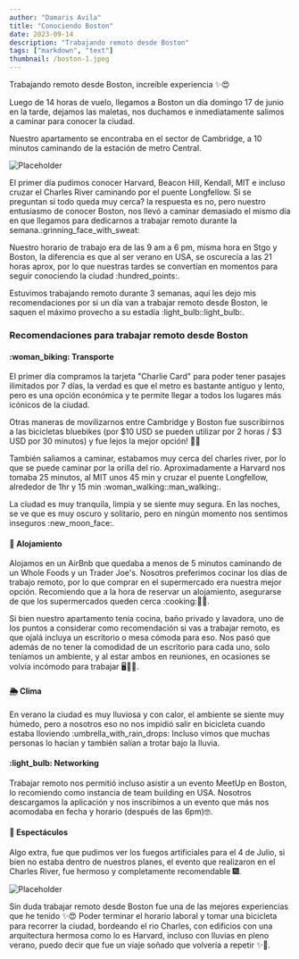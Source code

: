 ```yaml
---
author: "Damaris Avila"
title: "Conociendo Boston"
date: 2023-09-14
description: "Trabajando remoto desde Boston"
tags: ["markdown", "text"]
thumbnail: /boston-1.jpeg
---
```


Trabajando remoto desde Boston, increíble experiencia <span class="emojify">:sparkles::heart_eyes:</span>

Luego de 14 horas de vuelo, llegamos a Boston un día domingo 17 de junio en la tarde, dejamos las maletas, nos duchamos e inmediatamente salimos a caminar para conocer la ciudad. 

Nuestro apartamento se encontraba en el sector de Cambridge, a 10 minutos caminando de la estación de metro Central. 

![Placeholder](/boston-2.JPG)

El primer día pudimos conocer Harvard, Beacon Hill, Kendall, MIT e incluso cruzar el Charles River caminando por el puente Longfellow. Si se preguntan si todo queda muy cerca? la respuesta es no, pero nuestro entusiasmo de conocer Boston, nos llevó a caminar demasiado el mismo día en que llegamos para dedicarnos a trabajar remoto durante la semana.<span class="emojify">:grinning_face_with_sweat:</span>


Nuestro horario de trabajo era de las 9 am a 6 pm, misma hora en Stgo y Boston, la diferencia es que al ser verano en USA, se oscurecía a las 21 horas aprox, por lo que nuestras tardes se convertían en momentos para seguir conociendo la ciudad <span class="emojify">:hundred_points:</span>. 


Estuvimos trabajando remoto durante 3 semanas, aquí les dejo mis recomendaciones por si un día van a trabajar remoto desde Boston, le saquen el máximo provecho a su estadía <span class="emojify">:light_bulb:</span><span class="emojify">:light_bulb:</span>.


### Recomendaciones para trabajar remoto desde Boston

#### <span class="emojify">:woman_biking:</span> Transporte
El primer día compramos la tarjeta "Charlie Card" para poder tener pasajes ilimitados por 7 días, la verdad es que el metro es bastante antiguo y lento, pero es una opción económica y te permite llegar a todos los lugares más icónicos de la ciudad.  

Otras maneras de movilizarnos entre Cambridge y Boston fue suscribirnos a las bicicletas bluebikes (por $10 USD se pueden utilizar por 2 horas / $3 USD por 30 minutos) y fue lejos la mejor opción! <span class="emojify">:star_struck::rocket:</span>

También saliamos a caminar, estabamos muy cerca del charles river, por lo que se puede caminar por la orilla del rio. Aproximadamente a Harvard nos tomaba 25 minutos, al MIT unos 45 min y cruzar el puente Longfellow, alrededor de 1hr y 15 min <span class="emojify">:woman_walking::man_walking:</span>.

 La ciudad es muy tranquila, limpia y se siente muy segura. En las noches, se ve que es muy oscuro y solitario, pero en ningún momento nos sentimos inseguros <span class="emojify">:new_moon_face:</span>.

#### <span class="emojify">:house_with_garden:</span> Alojamiento
Alojamos en un AirBnb que quedaba a menos de 5 minutos caminando de un Whole Foods y un Trader Joe's. Nosotros preferimos cocinar los días de trabajo remoto, por lo que comprar en el supermercado era nuestra mejor opción. Recomiendo que a la hora de reservar un alojamiento, asegurarse de que los supermercados queden cerca <span class="emojify">:cooking::cook:</span>.

Si bien nuestro apartamento tenía cocina, baño privado y lavadora, uno de los puntos a considerar como recomendación si vas a trabajar remoto, es que ojalá incluya un escritorio o mesa cómoda para eso. Nos pasó que además de no tener la comodidad de un escritorio para cada uno, solo teníamos un ambiente, y al estar ambos en reuniones, en ocasiones se volvía incómodo para trabajar <span class="emojify">:desktop_computer::woman_technologist:</span>.

#### <span class="emojify">:sun_behind_rain_cloud:</span> Clima
En verano la ciudad es muy lluviosa y con calor, el ambiente se siente muy húmedo, pero a nosotros eso no nos impidió salir en bicicleta cuando estaba lloviendo <span class="emojify">:umbrella_with_rain_drops:</span>  Incluso vimos que muchas personas lo hacían y también salían a trotar bajo la lluvia.  

#### <span class="emojify">:light_bulb:</span> Networking
Trabajar remoto nos permitió incluso asistir a un evento MeetUp en Boston, lo recomiendo como instancia de team building en USA. Nosotros descargamos la aplicación y nos inscribimos a un evento que más nos acomodaba en fecha y horario (después de las 6pm)<span class="emojify">:nerd_face:</span>.

#### <span class="emojify">:sparkler:</span> Espectáculos
Algo extra, fue que pudimos ver los fuegos artificiales para el 4 de Julio, si bien no estaba dentro de nuestros planes, el evento que realizaron en el Charles River, fue hermoso y completamente recomendable <span class="emojify">:fireworks:</span>.  


![Placeholder](/boston-3.JPG)

Sin duda trabajar remoto desde Boston fue una de las mejores experiencias que he tenido <span class="emojify">:sparkles::heart_eyes:</span> Poder terminar el horario laboral y tomar una bicicleta para recorrer la ciudad, bordeando el rio Charles, con edificios con una arquitectura hermosa como lo es Harvard, incluso con lluvias en pleno verano, puedo decir que fue un viaje soñado que volvería a repetir <span class="emojify">:sparkles::rocket:</span>.